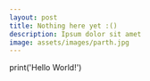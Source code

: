 ```yaml
---
layout: post
title: Nothing here yet :()
description: Ipsum dolor sit amet
image: assets/images/parth.jpg
---
```


print('Hello World!')